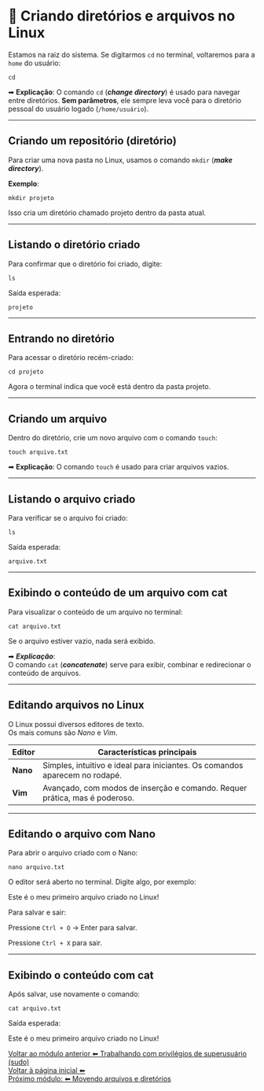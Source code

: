 # 📂 Criando diretórios e arquivos no Linux  

Estamos na raiz do sistema. Se digitarmos `cd` no terminal, voltaremos para a `home` do usuário:

`cd`


➡ **Explicação**:
O comando `cd` (**_change directory_**) é usado para navegar entre diretórios.
**Sem parâmetros**, ele sempre leva você para o diretório pessoal do usuário logado (`/home/usuário`).  

---  


## Criando um repositório (diretório)

Para criar uma nova pasta no Linux, usamos o comando `mkdir` (**_make directory_**).  

**Exemplo**:

`mkdir projeto` 

Isso cria um diretório chamado projeto dentro da pasta atual.

---  


## Listando o diretório criado  

Para confirmar que o diretório foi criado, digite:  

`ls`  

Saída esperada:  

`projeto`  

---  


## Entrando no diretório  

Para acessar o diretório recém-criado:  

`cd projeto`  

Agora o terminal indica que você está dentro da pasta projeto.  

---  


## Criando um arquivo  

Dentro do diretório, crie um novo arquivo com o comando `touch`:  

`touch arquivo.txt`  

➡ **Explicação**:
O comando `touch` é usado para criar arquivos vazios.

---  


## Listando o arquivo criado  

Para verificar se o arquivo foi criado:  

`ls`  

Saída esperada:  

`arquivo.txt`  

---  


## Exibindo o conteúdo de um arquivo com cat  

Para visualizar o conteúdo de um arquivo no terminal:  

`cat arquivo.txt`  

Se o arquivo estiver vazio, nada será exibido.

➡ ***Explicação***:  
O comando `cat` (***concatenate***) serve para exibir, combinar e redirecionar o conteúdo de arquivos.

---  


## Editando arquivos no Linux  

O Linux possui diversos editores de texto.  
Os mais comuns são *Nano* e *Vim*.  

| **Editor** | **Características principais** |  
|------------|--------------------------------|  
| **Nano** | Simples, intuitivo e ideal para iniciantes. Os comandos aparecem no rodapé. |  
| **Vim** | Avançado, com modos de inserção e comando. Requer prática, mas é poderoso. |  

---  


## Editando o arquivo com Nano  

Para abrir o arquivo criado com o Nano:

`nano arquivo.txt`  

O editor será aberto no terminal.
Digite algo, por exemplo:

Este é o meu primeiro arquivo criado no Linux!

Para salvar e sair:

Pressione `Ctrl + O` → Enter para salvar.

Pressione `Ctrl + X` para sair.

---  


## Exibindo o conteúdo com cat  

Após salvar, use novamente o comando:  

`cat arquivo.txt`  

Saída esperada:

Este é o meu primeiro arquivo criado no Linux!  


[Voltar ao módulo anterior ⬅ Trabalhando com privilégios de superusuário (sudo)](../sudo)  
[Voltar à página inicial ⬅ ](../)  
[Próximo módulo: ⬅ Movendo arquivos e diretórios](../copiando) 